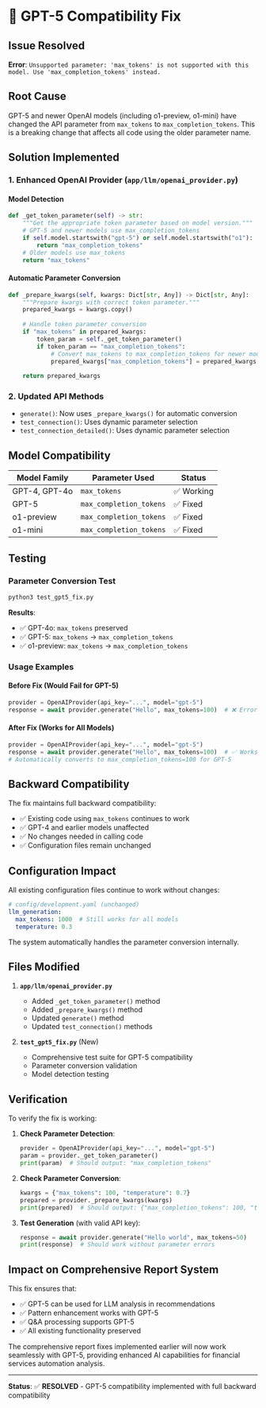 # 🚀 GPT-5 Compatibility Fix

## Issue Resolved
**Error**: `Unsupported parameter: 'max_tokens' is not supported with this model. Use 'max_completion_tokens' instead.`

## Root Cause
GPT-5 and newer OpenAI models (including o1-preview, o1-mini) have changed the API parameter from `max_tokens` to `max_completion_tokens`. This is a breaking change that affects all code using the older parameter name.

## Solution Implemented

### 1. Enhanced OpenAI Provider (`app/llm/openai_provider.py`)

#### Model Detection
```python
def _get_token_parameter(self) -> str:
    """Get the appropriate token parameter based on model version."""
    # GPT-5 and newer models use max_completion_tokens
    if self.model.startswith("gpt-5") or self.model.startswith("o1"):
        return "max_completion_tokens"
    # Older models use max_tokens
    return "max_tokens"
```

#### Automatic Parameter Conversion
```python
def _prepare_kwargs(self, kwargs: Dict[str, Any]) -> Dict[str, Any]:
    """Prepare kwargs with correct token parameter."""
    prepared_kwargs = kwargs.copy()
    
    # Handle token parameter conversion
    if "max_tokens" in prepared_kwargs:
        token_param = self._get_token_parameter()
        if token_param == "max_completion_tokens":
            # Convert max_tokens to max_completion_tokens for newer models
            prepared_kwargs["max_completion_tokens"] = prepared_kwargs.pop("max_tokens")
    
    return prepared_kwargs
```

### 2. Updated API Methods
- `generate()`: Now uses `_prepare_kwargs()` for automatic conversion
- `test_connection()`: Uses dynamic parameter selection
- `test_connection_detailed()`: Uses dynamic parameter selection

## Model Compatibility

| Model Family | Parameter Used | Status |
|--------------|----------------|---------|
| GPT-4, GPT-4o | `max_tokens` | ✅ Working |
| GPT-5 | `max_completion_tokens` | ✅ Fixed |
| o1-preview | `max_completion_tokens` | ✅ Fixed |
| o1-mini | `max_completion_tokens` | ✅ Fixed |

## Testing

### Parameter Conversion Test
```bash
python3 test_gpt5_fix.py
```

**Results**:
- ✅ GPT-4o: `max_tokens` preserved
- ✅ GPT-5: `max_tokens` → `max_completion_tokens`
- ✅ o1-preview: `max_tokens` → `max_completion_tokens`

### Usage Examples

#### Before Fix (Would Fail for GPT-5)
```python
provider = OpenAIProvider(api_key="...", model="gpt-5")
response = await provider.generate("Hello", max_tokens=100)  # ❌ Error
```

#### After Fix (Works for All Models)
```python
provider = OpenAIProvider(api_key="...", model="gpt-5")
response = await provider.generate("Hello", max_tokens=100)  # ✅ Works
# Automatically converts to max_completion_tokens=100 for GPT-5
```

## Backward Compatibility

The fix maintains full backward compatibility:
- ✅ Existing code using `max_tokens` continues to work
- ✅ GPT-4 and earlier models unaffected
- ✅ No changes needed in calling code
- ✅ Configuration files remain unchanged

## Configuration Impact

All existing configuration files continue to work without changes:

```yaml
# config/development.yaml (unchanged)
llm_generation:
  max_tokens: 1000  # Still works for all models
  temperature: 0.3
```

The system automatically handles the parameter conversion internally.

## Files Modified

1. **`app/llm/openai_provider.py`**
   - Added `_get_token_parameter()` method
   - Added `_prepare_kwargs()` method
   - Updated `generate()` method
   - Updated `test_connection()` methods

2. **`test_gpt5_fix.py`** (New)
   - Comprehensive test suite for GPT-5 compatibility
   - Parameter conversion validation
   - Model detection testing

## Verification

To verify the fix is working:

1. **Check Parameter Detection**:
   ```python
   provider = OpenAIProvider(api_key="...", model="gpt-5")
   param = provider._get_token_parameter()
   print(param)  # Should output: "max_completion_tokens"
   ```

2. **Check Parameter Conversion**:
   ```python
   kwargs = {"max_tokens": 100, "temperature": 0.7}
   prepared = provider._prepare_kwargs(kwargs)
   print(prepared)  # Should output: {"max_completion_tokens": 100, "temperature": 0.7}
   ```

3. **Test Generation** (with valid API key):
   ```python
   response = await provider.generate("Hello world", max_tokens=50)
   print(response)  # Should work without parameter errors
   ```

## Impact on Comprehensive Report System

This fix ensures that:
- ✅ GPT-5 can be used for LLM analysis in recommendations
- ✅ Pattern enhancement works with GPT-5
- ✅ Q&A processing supports GPT-5
- ✅ All existing functionality preserved

The comprehensive report fixes implemented earlier will now work seamlessly with GPT-5, providing enhanced AI capabilities for financial services automation analysis.

---

**Status**: ✅ **RESOLVED** - GPT-5 compatibility implemented with full backward compatibility